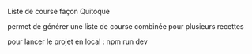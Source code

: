 Liste de course façon Quitoque

permet de générer une liste de course combinée pour plusieurs recettes

pour lancer le projet en local : npm run dev
